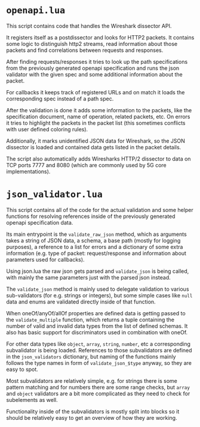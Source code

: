# `openapi.lua`

This script contains code that handles the Wireshark dissector API.

It registers itself as a postdissector and looks for HTTP2 packets. It contains
some logic to distinguish http2 streams, read information about those packets
and find correlations between requests and responses.

After finding requests/responses it tries to look up the path specifications
from the previously generated openapi specification and runs the json validator
with the given spec and some additional information about the packet.

For callbacks it keeps track of registered URLs and on match it loads the
corresponding spec instead of a path spec.

After the validation is done it adds some information to the packets, like the
specification document, name of operation, related packets, etc. On errors it
tries to highlight the packets in the packet list (this sometimes conflicts
with user defined coloring rules).

Additionally, it marks unidentified JSON data for Wireshark, so the JSON
dissector is loaded and contained data gets listed in the packet details.

The script also automatically adds Wiresharks HTTP/2 dissector to data on TCP
ports 7777 and 8080 (which are commonly used by 5G core implementations).

# `json_validator.lua`

This script contains all of the code for the actual validation and some helper
functions for resolving references inside of the previously generated openapi
specification data.

Its main entrypoint is the `validate_raw_json` method, which as arguments takes
a string of JSON data, a schema, a base path (mostly for logging purposes), a
reference to a list for errors and a dictionary of some extra information (e.g.
type of packet: request/response and information about parameters used for
callbacks).

Using json.lua the raw json gets parsed and `validate_json` is being called,
with mainly the same parameters just with the parsed json instead.

The `validate_json` method is mainly used to delegate validation to various
sub-validators (for e.g. strings or integers), but some simple cases like `null`
data and enums are validated directly inside of that function.

When oneOf/anyOf/allOf properties are defined data is getting passed to the
`validate_multiple` function, which returns a tuple containing the number of
valid and invalid data types from the list of defined schemas. It also has
basic support for discriminators used in combination with oneOf.

For other data types like `object`, `array`, `string`, `number`, etc a
corresponding subvalidator is being loaded. References to those subvalidators
are defined in the `json_validators` dictionary, but naming of the functions
mainly follows the type names in form of `validate_json_$type` anyway, so
they are easy to spot.

Most subvalidators are relatively simple, e.g. for strings there is some pattern
matching and for numbers there are some range checks, but `array` and `object`
validators are a bit more complicated as they need to check for subelements as
well.

Functionality inside of the subvalidators is mostly split into blocks so it
should be relatively easy to get an overview of how they are working.
